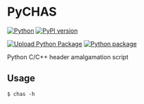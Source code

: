# PyCHAS
[![Python](https://img.shields.io/pypi/pyversions/PyCHAS.svg?style=for-the-badge)](https://badge.fury.io/py/PyCHAS)
[![PyPI version](https://badge.fury.io/py/PyCHAS.svg?style=for-the-badge)](https://badge.fury.io/py/PyCHAS)


[![Upload Python Package](https://github.com/EinKara/PyCHAS/actions/workflows/python-publish.yml/badge.svg)](https://github.com/EinKara/PyCHAS/actions/workflows/python-publish.yml) [![Python package](https://img.shields.io/github/actions/workflow/status/EinKara/PyCHAS/python-package.yml?style=for-the-badge)](https://github.com/EinKara/PyCHAS/actions/workflows/python-package.yml)

Python C/C++ header amalgamation script

## Usage

```console
$ chas -h
```
